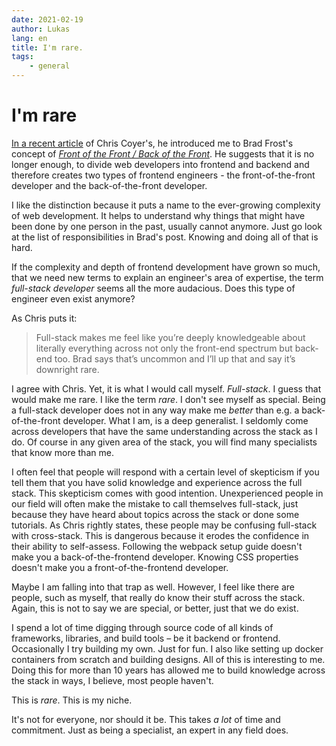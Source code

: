 ```yaml
---
date: 2021-02-19
author: Lukas
lang: en
title: I'm rare.
tags:
    - general
---
```

# I'm rare

[In a recent article](https://css-tricks.com/front-of-the-front-back-of-the-front/) of Chris Coyer's, he introduced me to Brad Frost's concept of [*Front of the Front / Back of the Front*](https://bradfrost.com/blog/post/front-of-the-front-end-and-back-of-the-front-end-web-development/).
He suggests that it is no longer enough, to divide web developers into frontend and backend and therefore creates two types of frontend engineers - the front-of-the-front developer and the back-of-the-front developer.
<!-- It divides frontend engineers into different categories – with blurry lines, of course. This is in addition to the "classical" *backend developer*. -->

I like the distinction because it puts a name to the ever-growing complexity of web development. It helps to understand why things that might have been done by one person in the past, usually cannot anymore.
Just go look at the list of responsibilities in Brad's post. Knowing and doing all of that is hard.

If the complexity and depth of frontend development have grown so much, that we need new terms to explain an engineer's area of expertise, the term *full-stack developer* seems all the more audacious. Does this type of engineer even exist anymore?
<!-- Mir hatte hier die Überleitung zu full-stack ein bisschen gefehlt  -->

As Chris puts it:

> Full-stack makes me feel like you’re deeply knowledgeable about literally everything across not only the front-end spectrum but back-end too. Brad says that’s uncommon and I’ll up that and say it’s downright rare.

I agree with Chris. Yet, it is what I would call myself. *Full-stack*. I guess that would make me rare.
I like the term *rare*. I don't see myself as special. Being a full-stack developer does not in any way make me *better* than e.g. a back-of-the-front developer. What I am, is a deep generalist. I seldomly come across developers that have the same understanding across the stack as I do.
Of course in any given area of the stack, you will find many specialists that know more than me.

I often feel that people will respond with a certain level of skepticism if you tell them that you have solid knowledge and experience across the full stack. This skepticism comes with good intention. Unexperienced people in our field will often make the mistake to call themselves full-stack, just because they have heard about topics across the stack or done some tutorials. As Chris rightly states, these people may be confusing full-stack with cross-stack. This is dangerous because it erodes the confidence in their ability to self-assess.
Following the webpack setup guide doesn't make you a back-of-the-frontend developer. Knowing CSS properties doesn't make you a front-of-the-frontend developer.

Maybe I am falling into that trap as well.
However, I feel like there are people, such as myself, that really do know their stuff across the stack.
Again, this is not to say we are special, or better, just that we do exist.

I spend a lot of time digging through source code of all kinds of frameworks, libraries, and build tools – be it backend or frontend. Occasionally I try building my own. Just for fun. I also like setting up docker containers from scratch and building designs. All of this is interesting to me. Doing this for more than 10 years has allowed me to build knowledge across the stack in ways, I believe, most people haven't.

This is *rare*. This is my niche.

It's not for everyone, nor should it be.
This takes *a lot* of time and commitment. Just as being a specialist, an expert in any field does.
